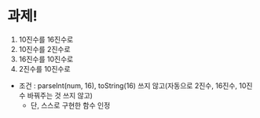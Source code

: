 # 과제!

1. 10진수를 16진수로
2. 10진수를 2진수로
3. 16진수를 10진수로
4. 2진수를 10진수로

- 조건 : parseInt(num, 16), toString(16) 쓰지 않고(자동으로 2진수, 16진수, 10진수 바꿔주는 것 쓰지 않고)
  - 단, 스스로 구현한 함수 인정
